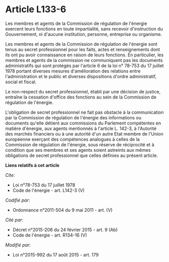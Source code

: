 # Article L133-6

Les membres et agents de la Commission de régulation de l'énergie exercent leurs fonctions en toute impartialité, sans
recevoir d'instruction du Gouvernement, ni d'aucune institution, personne, entreprise ou organisme. 

Les membres et agents de la Commission de régulation de l'énergie sont tenus au secret professionnel pour les faits, actes et
renseignements dont ils ont pu avoir connaissance en raison de leurs fonctions. En particulier, les membres et agents de la
commission ne communiquent pas les documents administratifs qui sont protégés par l'article 6 de la loi n° 78-753 du 17
juillet 1978 portant diverses mesures d'amélioration des relations entre l'administration et le public et diverses
dispositions d'ordre administratif, social et fiscal. 

Le non-respect du secret professionnel, établi par une décision de justice, entraîne la cessation d'office des fonctions au
sein de la Commission de régulation de l'énergie. 

L'obligation de secret professionnel ne fait pas obstacle à la communication par la Commission de régulation de l'énergie des
informations ou documents qu'elle détient aux commissions du Parlement compétentes en matière d'énergie, aux agents
mentionnés à l'article L. 142-3, à l'Autorité des marchés financiers ou à une autorité d'un autre Etat membre de l'Union
européenne exerçant des compétences analogues à celles de la Commission de régulation de l'énergie, sous réserve de
réciprocité et à condition que ses membres et ses agents soient astreints aux mêmes obligations de secret professionnel que
celles définies au présent article.

**Liens relatifs à cet article**

_Cite_:

  - Loi n°78-753 du 17 juillet 1978
  - Code de l'énergie - art. L142-3 (V)

_Codifié par_:

  - Ordonnance n°2011-504 du 9 mai 2011 - art. (V)

_Cité par_:

  - Décret n°2015-206 du 24 février 2015 - art. 9 (Ab)
  - Code de l'énergie - art. R134-16 (V)

_Modifié par_:

  - Loi n°2015-992 du 17 août 2015 - art. 179
